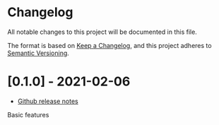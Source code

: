 # Changelog

All notable changes to this project will be documented in this file.

The format is based on [Keep a Changelog](https://keepachangelog.com/en/1.0.0/),
and this project adheres to [Semantic Versioning](https://semver.org/spec/v2.0.0.html).

# [0.1.0] - 2021-02-06

* [Github release notes](https://github.com/peterlembke/mongodb-class/releases/tag/v0.1.0)

Basic features